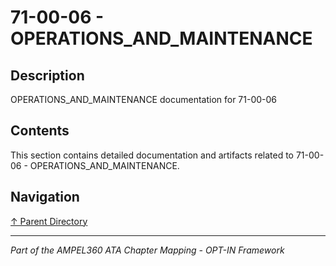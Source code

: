 # 71-00-06 - OPERATIONS_AND_MAINTENANCE

## Description

OPERATIONS_AND_MAINTENANCE documentation for 71-00-06

## Contents

This section contains detailed documentation and artifacts related to 71-00-06 - OPERATIONS_AND_MAINTENANCE.

## Navigation

[↑ Parent Directory](../README.md)

---

*Part of the AMPEL360 ATA Chapter Mapping - OPT-IN Framework*
